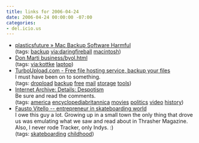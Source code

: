 ```yaml
---
title: links for 2006-04-24
date: 2006-04-24 00:00:00 -07:00
categories:
- del.icio.us
---
```


<ul class="delicious">
	<li>
		<div class="delicious-link"><a href="http://blog.plasticsfuture.org/2006/04/23/mac-backup-software-harmful/">plasticsfuture » Mac Backup Software Harmful</a></div>
		<div class="delicious-tags">(tags: <a href="http://del.icio.us/torrez/backup">backup</a> <a href="http://del.icio.us/torrez/via:daringfireball">via:daringfireball</a> <a href="http://del.icio.us/torrez/macintosh">macintosh</a>)</div>
	</li>
	<li>
		<div class="delicious-link"><a href="http://zgp.org/~dmarti/blosxom/business/byol.html">Don Marti business/byol.html</a></div>
		<div class="delicious-tags">(tags: <a href="http://del.icio.us/torrez/via:kottke">via:kottke</a> <a href="http://del.icio.us/torrez/laptop">laptop</a>)</div>
	</li>
	<li>
		<div class="delicious-link"><a href="http://www.turboupload.com/">TurboUpload.com - Free file hosting service, backup your files</a></div>
		<div class="delicious-extended">I must have been on to something.</div>
		<div class="delicious-tags">(tags: <a href="http://del.icio.us/torrez/dropload">dropload</a> <a href="http://del.icio.us/torrez/backup">backup</a> <a href="http://del.icio.us/torrez/free">free</a> <a href="http://del.icio.us/torrez/mail">mail</a> <a href="http://del.icio.us/torrez/storage">storage</a> <a href="http://del.icio.us/torrez/tools">tools</a>)</div>
	</li>
	<li>
		<div class="delicious-link"><a href="http://www.archive.org/details/Despotis1946">Internet Archive: Details: Despotism</a></div>
		<div class="delicious-extended">Be sure and read the comments.</div>
		<div class="delicious-tags">(tags: <a href="http://del.icio.us/torrez/america">america</a> <a href="http://del.icio.us/torrez/encyclopediabritannica">encyclopediabritannica</a> <a href="http://del.icio.us/torrez/movies">movies</a> <a href="http://del.icio.us/torrez/politics">politics</a> <a href="http://del.icio.us/torrez/video">video</a> <a href="http://del.icio.us/torrez/history">history</a>)</div>
	</li>
	<li>
		<div class="delicious-link"><a href="http://www.sfgate.com/cgi-bin/article.cgi?f=/c/a/2006/04/24/BAGA5IE3KU1.DTL&feed=rss.bayarea">Fausto Vitello -- entrepreneur in skateboarding world</a></div>
		<div class="delicious-extended">I owe this guy a lot. Growing up in a small town the only thing that drove us was emulating what we saw and read about in Thrasher Magazine. Also, I never rode Tracker, only Indys. :)</div>
		<div class="delicious-tags">(tags: <a href="http://del.icio.us/torrez/skateboarding">skateboarding</a> <a href="http://del.icio.us/torrez/childhood">childhood</a>)</div>
	</li>
</ul>
